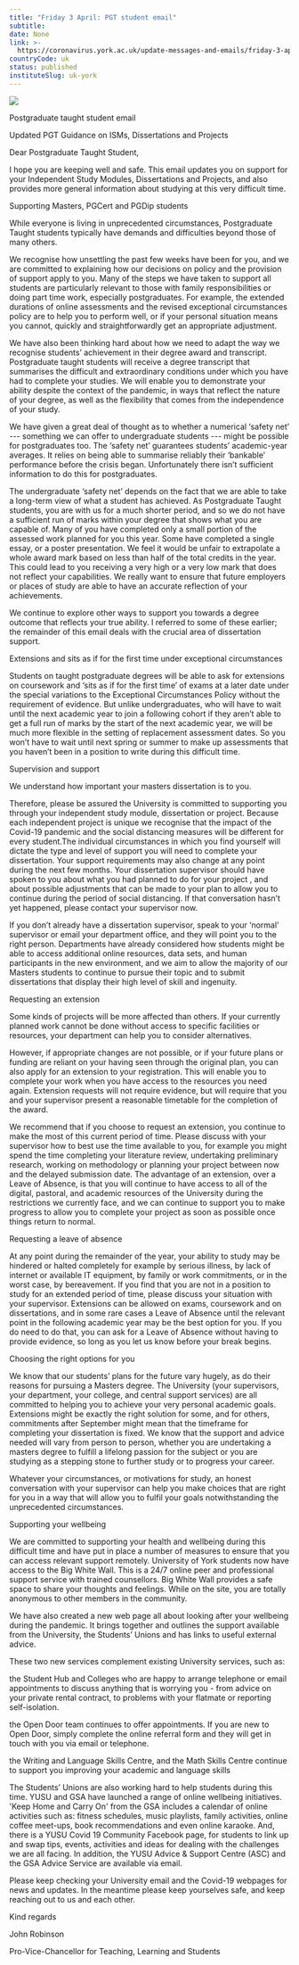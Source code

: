 ```yaml
---
title: "Friday 3 April: PGT student email"
subtitle: 
date: None
link: >-
  https://coronavirus.york.ac.uk/update-messages-and-emails/friday-3-april-pgt-student-email
countryCode: uk
status: published
instituteSlug: uk-york
---
```

![](https://lh4.googleusercontent.com/VLLASVlP82AirFOxjpQlRs_KmMxPtmxIW46cxfvUgcoucyFP9Vhfz5WGFfrYdArjPdtuJmK5ySCBF0SKWZsJN2Af8SXW4UZD)

Postgraduate taught student email

Updated PGT Guidance on ISMs, Dissertations and Projects





Dear Postgraduate Taught Student,

I hope you are keeping well and safe. This email updates you on support for your Independent Study Modules, Dissertations and Projects, and also provides more general information about studying at this very difficult time.





Supporting Masters, PGCert and PGDip students

While everyone is living in unprecedented circumstances, Postgraduate Taught students typically have demands and difficulties beyond those of many others.

We recognise how unsettling the past few weeks have been for you, and we are committed to explaining how our decisions on policy and the provision of support apply to you. Many of the steps we have taken to support all students are particularly relevant to those with family responsibilities or doing part time work, especially postgraduates. For example, the extended durations of online assessments and the revised exceptional circumstances policy are to help you to perform well, or if your personal situation means you cannot, quickly and straightforwardly get an appropriate adjustment.

We have also been thinking hard about how we need to adapt the way we recognise students’ achievement in their degree award and transcript. Postgraduate taught students will receive a degree transcript that summarises the difficult and extraordinary conditions under which you have had to complete your studies. We will enable you to demonstrate your ability despite the context of the pandemic, in ways that reflect the nature of your degree, as well as the flexibility that comes from the independence of your study.

We have given a great deal of thought as to whether a numerical ‘safety net’ --- something we can offer to undergraduate students --- might be possible for postgraduates too. The ‘safety net’ guarantees students’ academic-year averages. It relies on being able to summarise reliably their ‘bankable’ performance before the crisis began. Unfortunately there isn’t sufficient information to do this for postgraduates.

The undergraduate ‘safety net’ depends on the fact that we are able to take a long-term view of what a student has achieved. As Postgraduate Taught students, you are with us for a much shorter period, and so we do not have a sufficient run of marks within your degree that shows what you are capable of. Many of you have completed only a small portion of the assessed work planned for you this year. Some have completed a single essay, or a poster presentation. We feel it would be unfair to extrapolate a whole award mark based on less than half of the total credits in the year. This could lead to you receiving a very high or a very low mark that does not reflect your capabilities. We really want to ensure that future employers or places of study are able to have an accurate reflection of your achievements.

We continue to explore other ways to support you towards a degree outcome that reflects your true ability. I referred to some of these earlier; the remainder of this email deals with the crucial area of dissertation support.





Extensions and sits as if for the first time under exceptional circumstances

Students on taught postgraduate degrees will be able to ask for extensions on coursework and ‘sits as if for the first time’ of exams at a later date under the special variations to the Exceptional Circumstances Policy without the requirement of evidence. But unlike undergraduates, who will have to wait until the next academic year to join a following cohort if they aren’t able to get a full run of marks by the start of the next academic year, we will be much more flexible in the setting of replacement assessment dates. So you won’t have to wait until next spring or summer to make up assessments that you haven’t been in a position to write during this difficult time.





Supervision and support

We understand how important your masters dissertation is to you.

Therefore, please be assured the University is committed to supporting you through your independent study module, dissertation or project. Because each independent project is unique we recognise that the impact of the Covid-19 pandemic and the social distancing measures will be different for every student.The individual circumstances in which you find yourself will dictate the type and level of support you will need to complete your dissertation. Your support requirements may also change at any point during the next few months. Your dissertation supervisor should have spoken to you about what you had planned to do for your project , and about possible adjustments that can be made to your plan to allow you to continue during the period of social distancing. If that conversation hasn’t yet happened, please contact your supervisor now.

If you don’t already have a dissertation supervisor, speak to your ‘normal’ supervisor or email your department office, and they will point you to the right person. Departments have already considered how students might be able to access additional online resources, data sets, and human participants in the new environment, and we aim to allow the majority of our Masters students to continue to pursue their topic and to submit dissertations that display their high level of skill and ingenuity.





Requesting an extension

Some kinds of projects will be more affected than others. If your currently planned work cannot be done without access to specific facilities or resources, your department can help you to consider alternatives.

However, if appropriate changes are not possible, or if your future plans or funding are reliant on your having seen through the original plan, you can also apply for an extension to your registration. This will enable you to complete your work when you have access to the resources you need again. Extension requests will not require evidence, but will require that you and your supervisor present a reasonable timetable for the completion of the award.

We recommend that if you choose to request an extension, you continue to make the most of this current period of time. Please discuss with your supervisor how to best use the time available to you, for example you might spend the time completing your literature review, undertaking preliminary research, working on methodology or planning your project between now and the delayed submission date. The advantage of an extension, over a Leave of Absence, is that you will continue to have access to all of the digital, pastoral, and academic resources of the University during the restrictions we currently face, and we can continue to support you to make progress to allow you to complete your project as soon as possible once things return to normal.





Requesting a leave of absence

At any point during the remainder of the year, your ability to study may be hindered or halted completely for example by serious illness, by lack of internet or available IT equipment, by family or work commitments, or in the worst case, by bereavement. If you find that you are not in a position to study for an extended period of time, please discuss your situation with your supervisor. Extensions can be allowed on exams, coursework and on dissertations, and in some rare cases a Leave of Absence until the relevant point in the following academic year may be the best option for you. If you do need to do that, you can ask for a Leave of Absence without having to provide evidence, so long as you let us know before your break begins.





Choosing the right options for you

We know that our students’ plans for the future vary hugely, as do their reasons for pursuing a Masters degree. The University (your supervisors, your department, your college, and central support services) are all committed to helping you to achieve your very personal academic goals. Extensions might be exactly the right solution for some, and for others, commitments after September might mean that the timeframe for completing your dissertation is fixed. We know that the support and advice needed will vary from person to person, whether you are undertaking a masters degree to fulfill a lifelong passion for the subject or you are studying as a stepping stone to further study or to progress your career.

Whatever your circumstances, or motivations for study, an honest conversation with your supervisor can help you make choices that are right for you in a way that will allow you to fulfil your goals notwithstanding the unprecedented circumstances.





Supporting your wellbeing

We are committed to supporting your health and wellbeing during this difficult time and have put in place a number of measures to ensure that you can access relevant support remotely. University of York students now have access to the Big White Wall. This is a 24/7 online peer and professional support service with trained counsellors. Big White Wall provides a safe space to share your thoughts and feelings. While on the site, you are totally anonymous to other members in the community.

We have also created a new web page all about looking after your wellbeing during the pandemic. It brings together and outlines the support available from the University, the Students’ Unions and has links to useful external advice.

These two new services complement existing University services, such as:

the Student Hub and Colleges who are happy to arrange telephone or email appointments to discuss anything that is worrying you - from advice on your private rental contract, to problems with your flatmate or reporting self-isolation.

the Open Door team continues to offer appointments. If you are new to Open Door, simply complete the online referral form and they will get in touch with you via email or telephone.

the Writing and Language Skills Centre, and the Math Skills Centre continue to support you improving your academic and language skills

The Students’ Unions are also working hard to help students during this time. YUSU and GSA have launched a range of online wellbeing initiatives. 'Keep Home and Carry On' from the GSA includes a calendar of online activities such as: fitness schedules, music playlists, family activities, online coffee meet-ups, book recommendations and even online karaoke. And, there is a YUSU Covid 19 Community Facebook page, for students to link up and swap tips, events, activities and ideas for dealing with the challenges we are all facing. In addition, the YUSU Advice & Support Centre (ASC) and the GSA Advice Service are available via email.

Please keep checking your University email and the Covid-19 webpages for news and updates. In the meantime please keep yourselves safe, and keep reaching out to us and each other.





Kind regards

John Robinson

Pro-Vice-Chancellor for Teaching, Learning and Students